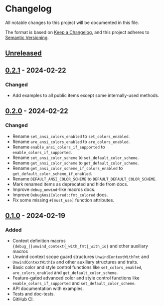 # Changelog

All notable changes to this project will be documented in this file.

The format is based on [Keep a Changelog](https://keepachangelog.com/en/1.1.0/),
and this project adheres to [Semantic Versioning](https://semver.org/spec/v2.0.0.html).

## [Unreleased]

## [0.2.1] - 2024-02-22
### Changed
- Add examples to all public items except some internally-used methods.

## [0.2.0] - 2024-02-22
### Changed
- Rename `set_ansi_colors_enabled` to `set_colors_enabled`.
- Rename `are_ansi_colors_enabled` to `are_colors_enabled`.
- Rename `enable_ansi_colors_if_supported` to
  `enable_colors_if_supported`.
- Rename `set_ansi_color_scheme` to `set_default_color_scheme`.
- Rename `get_ansi_color_scheme` to `get_default_color_scheme`.
- Rename `get_ansi_color_scheme_if_colors_enabled` to
  `get_default_color_scheme_if_enabled`.
- Rename `DEFAULT_ANSI_COLOR_SCHEME` to `DEFAULT_DEFAULT_COLOR_SCHEME`.
- Mark renamed items as deprecated and hide from docs.
- Improve `debug_unwind`-like macros docs.
- Improve `DebugAnsiColored::fmt_colored` docs.
- Fix some missing `#[must_use]` function attributes.

## [0.1.0] - 2024-02-19
### Added
- Context definition macros `{debug_|}unwind_context{_with_fmt|_with_io}`
  and other auxiliary macros
- Unwind context scope guard structures `UnwindContextWithFmt` and
  `UnwindContextWithIo` and other auxiliary structures and traits.
- Basic color and style control functions like `set_colors_enabled`,
  `are_colors_enabled` and `get_default_color_scheme`.
- Feature-gated advanced color and style control functions like
  `enable_colors_if_supported` and `set_default_color_scheme`.
- API documentation with examples.
- Tests and doc-tests.
- GitHub CI.

[Unreleased]: https://github.com/zheland/unwind-context/compare/v0.2.1...HEAD
[0.2.1]: https://github.com/zheland/unwind-context/compare/v0.2.0...v0.2.1
[0.2.0]: https://github.com/zheland/unwind-context/compare/v0.1.0...v0.2.0
[0.1.0]: https://github.com/zheland/unwind-context/compare/v0.0.0...v0.1.0
